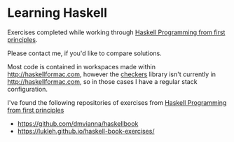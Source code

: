 # Learning Haskell
Exercises completed while working through [Haskell Programming from first principles](http://haskellbook.com). 

Please contact me, if you'd like to compare solutions.

Most code is contained in workspaces made within http://haskellformac.com, however the [checkers](https://github.com/conal/checkers) library isn't currently in http://haskellformac.com, so in those cases I have a regular stack configuration. 

I've found the following repositories of exercises from [Haskell Programming from first principles](http://haskellbook.com)
* https://github.com/dmvianna/haskellbook
* https://lukleh.github.io/haskell-book-exercises/
